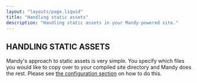 ```yaml
---
layout: "layouts/page.liquid"
title: "Handling static assets"
description: "Handling static assets in your Mandy-powered site."
---
```


## HANDLING STATIC ASSETS

Mandy's approach to static assets is very simple. You specify which files you would like to copy over to your compiled site directory and Mandy does the rest. Please see [the configuration section](../configuration) on how to do this.
